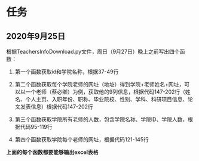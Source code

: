# 任务
## 2020年9月25日
根据TeachersInfoDownload.py文件，周日（9月27日）晚上之前写出四个函数：

1. 第一个函数获取id和学院名称，根据37-49行

2. 第二个函数获取每个学院老师的网址（地址）得到学院+老师姓名+网址，可以以一个老师（蔡必卿）为例，获取他的9列信息，根据代码147-202行（姓名、个人主页、入职年份、职称、毕业院校、性别、学科、科研项目信息、论文发表信息）根据代码147-202行
   
3. 第三个函数获取学院所有老师的人数，包含学院名称、学院ID、学院人数，根据代码95-119行


4. 第四个函数获取学院每个老师的网址，根据代码121-145行
   
**上面的每个函数都要能够输出excel表格**

